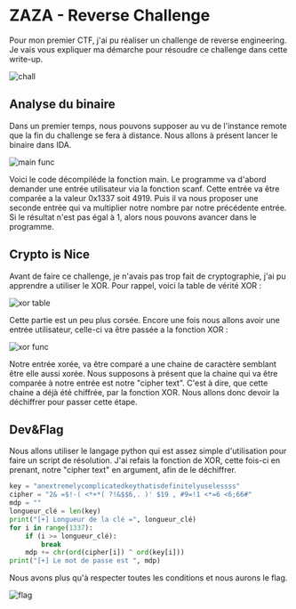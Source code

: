 
# ZAZA - Reverse Challenge
Pour mon premier CTF, j'ai pu réaliser un challenge de reverse engineering. Je vais vous expliquer ma démarche pour résoudre ce challenge dans cette write-up.

![chall](https://cdn.discordapp.com/attachments/1022274352550518857/1100424938428575784/Sans_titre.png)

## Analyse du binaire
Dans un premier temps, nous pouvons supposer au vu de l'instance remote que la fin du challenge se fera à distance. Nous allons à présent lancer le binaire dans IDA.

![main func](https://cdn.discordapp.com/attachments/1022274352550518857/1100424672828456990/Sans_titre.png)

Voici le code décompiléde la fonction main.
Le programme va d'abord demander une entrée utilisateur via la fonction scanf.
Cette entrée va être comparée a la valeur 0x1337 soit 4919. Puis il va nous proposer une seconde entrée qui va multiplier notre nombre par notre précédente entrée.
Si le résultat n'est pas égal à 1, alors nous pouvons avancer dans le programme.

## Crypto is Nice

Avant de faire ce challenge, je n'avais pas trop fait de cryptographie, j'ai pu apprendre a utiliser le XOR.
Pour rappel, voici la table de vérité XOR : 

![xor table](https://www.build-electronic-circuits.com/wp-content/uploads/2022/09/Truth-table-XOR-gate.png)

Cette partie est un peu plus corsée.
Encore une fois nous allons avoir une entrée utilisateur, celle-ci va être passée a la fonction XOR : 

![xor func](https://cdn.discordapp.com/attachments/1022274352550518857/1100424346046050374/Sans_titre.png)

Notre entrée xorée, va être comparé a une chaine de caractère semblant être elle aussi xorée.
Nous supposons à présent que la chaine qui va être comparée à notre entrée est notre "cipher text".
C'est à dire, que cette chaine a déjà été chiffrée, par la fonction XOR.
Nous allons donc devoir la déchiffrer pour passer cette étape.

## Dev&Flag

Nous allons utiliser le langage python qui est assez simple d'utilisation pour faire un script de résolution.
J'ai refais la fonction de XOR, cette fois-ci en prenant, notre "cipher text" en argument, afin de le déchiffrer.
```py
key = "anextremelycomplicatedkeythatisdefinitelyuselessss"
cipher = "2& =$!-( <*+*( ?!&$$6,. )' $19 , #9=!1 <*=6 <6;66#"
mdp = ""
longueur_clé = len(key)
print("[+] Longueur de la clé =", longueur_clé)
for i in range(1337):
	if (i >= longueur_clé):
		break
	mdp += chr(ord(cipher[i]) ^ ord(key[i]))
print("[+] Le mot de passe est ", mdp)
```


Nous avons plus qu'à respecter toutes les conditions et nous aurons le flag.

![flag](https://cdn.discordapp.com/attachments/1022274352550518857/1100424145398931527/Sans_titre.png)
